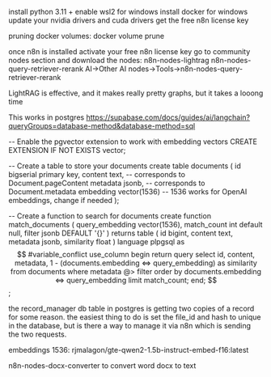 install python 3.11 +
enable wsl2 for windows
install docker for windows
update your nvidia drivers and cuda drivers
get the free n8n license key

pruning docker volumes: docker volume prune


once n8n is installed
	activate your free n8n license key
	go to community nodes section and download the nodes:
		n8n-nodes-lightrag
		n8n-nodes-query-retriever-rerank
			AI->Other AI nodes->Tools->n8n-nodes-query-retriever-rerank
			
LightRAG is effective, and it makes really pretty graphs, but it takes a looong time


This works in postgres
https://supabase.com/docs/guides/ai/langchain?queryGroups=database-method&database-method=sql

-- Enable the pgvector extension to work with embedding vectors
CREATE EXTENSION IF NOT EXISTS vector;

-- Create a table to store your documents
create table documents (
  id bigserial primary key,
  content text, -- corresponds to Document.pageContent
  metadata jsonb, -- corresponds to Document.metadata
  embedding vector(1536) -- 1536 works for OpenAI embeddings, change if needed
);

-- Create a function to search for documents
create function match_documents (
  query_embedding vector(1536),
  match_count int default null,
  filter jsonb DEFAULT '{}'
) returns table (
  id bigint,
  content text,
  metadata jsonb,
  similarity float
)
language plpgsql
as $$
#variable_conflict use_column
begin
  return query
  select
    id,
    content,
    metadata,
    1 - (documents.embedding <=> query_embedding) as similarity
  from documents
  where metadata @> filter
  order by documents.embedding <=> query_embedding
  limit match_count;
end;
$$;


the record_manager db table in postgres is getting two copies of a record for some reason.
the easiest thing to do is set the file_id and hash to unique in the database, but is there a way to manage it via n8n which is sending the two requests.

embeddings 1536: rjmalagon/gte-qwen2-1.5b-instruct-embed-f16:latest

n8n-nodes-docx-converter to convert word docx to text